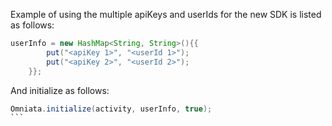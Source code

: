 Example of using the multiple apiKeys and userIds for the new SDK is listed as follows:

```java
userInfo = new HashMap<String, String>(){{
    	put("<apiKey 1>", "<userId 1>");
    	put("<apiKey 2>", "<userId 2>");
    }}; 
```

And initialize as follows:
````java
Omniata.initialize(activity, userInfo, true);
```
